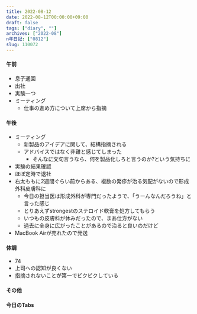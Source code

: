 ```yaml
---
title: 2022-08-12
date: 2022-08-12T00:00:00+09:00
draft: false
tags: ["diary", ""]
archives: ["2022-08"]
n年日記: ["0812"]
slug: 110072
---
```

#### 午前
- 息子通園
- 出社
- 実験一つ
- ミーティング
  - 仕事の進め方について上席から指摘
#### 午後
- ミーティング
  - 新製品のアイデアに関して、結構指摘される
  - アドバイスではなく非難と感じてしまった
    - そんなに文句言うなら、何を製品化しろと言うのか?という気持ちに
- 実験の結果確認
- ほぼ定時で退社
- 右太ももに2週間ぐらい前からある、複数の発疹が治る気配がないので形成外科皮膚科に
  - 今日の担当医は形成外科が専門だったようで、「うーんなんだろうね」と言った感じ
  - とりあえずstrongestのステロイド軟膏を処方してもらう
  - いつもの皮膚科が休みだったので、まあ仕方がない
  - 過去に全身に広がったことがあるので治ると良いのだけど
- MacBook Airが売れたので発送
#### 体調
- 74
- 上司への認知が良くない
- 指摘されないことが第一でビクビクしている
#### その他
#### 今日のTabs